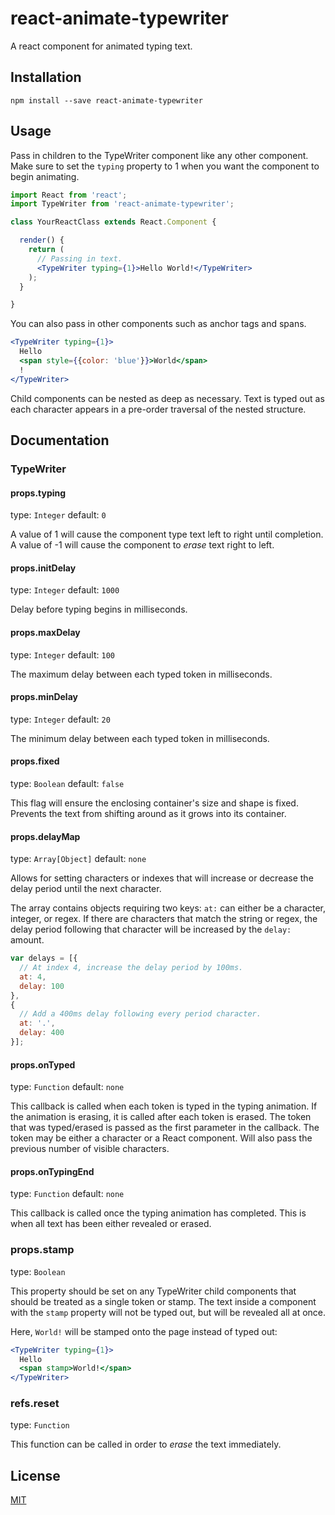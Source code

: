 react-animate-typewriter
================

A react component for animated typing text.

Installation
------------

```
npm install --save react-animate-typewriter
```

Usage
-------------

Pass in children to the TypeWriter component like any other component. Make sure to set the `typing` property to 1 when you want the component to begin animating.

```jsx
import React from 'react';
import TypeWriter from 'react-animate-typewriter';

class YourReactClass extends React.Component {

  render() {
    return (
      // Passing in text.
      <TypeWriter typing={1}>Hello World!</TypeWriter>
    );
  }

}
```

You can also pass in other components such as anchor tags and spans.

```jsx
<TypeWriter typing={1}>
  Hello
  <span style={{color: 'blue'}}>World</span>
  !
</TypeWriter>
```

Child components can be nested as deep as necessary. Text is typed out as each character appears in a pre-order traversal of the nested structure.

Documentation
-------------

### TypeWriter

#### props.typing

type: `Integer`
default: `0`

A value of 1 will cause the component type text left to right until completion. A value of -1 will cause the component to *erase* text right to left.

#### props.initDelay

type: `Integer`
default: `1000`

Delay before typing begins in milliseconds.

#### props.maxDelay

type: `Integer`
default: `100`

The maximum delay between each typed token in milliseconds.

#### props.minDelay

type: `Integer`
default: `20`

The minimum delay between each typed token in milliseconds.

#### props.fixed

type: `Boolean`
default: `false`

This flag will ensure the enclosing container's size and shape is fixed. Prevents the text from shifting around as it grows into its container.

#### props.delayMap

type: `Array[Object]`
default: `none`

Allows for setting characters or indexes that will increase or decrease the delay period until the next character.

The array contains objects requiring two keys: `at:` can either be a character, integer, or regex. If there are characters that match the string or regex, the delay period following that character will be increased by the `delay:` amount.

```js
var delays = [{
  // At index 4, increase the delay period by 100ms.
  at: 4,
  delay: 100
},
{
  // Add a 400ms delay following every period character.
  at: '.',
  delay: 400
}];
```

#### props.onTyped

type: `Function`
default: `none`

This callback is called when each token is typed in the typing animation. If the animation is erasing, it is called after each token is erased. The token that was typed/erased is passed as the first parameter in the callback. The token may be either a character or a React component. Will also pass the previous number of visible characters.

#### props.onTypingEnd

type: `Function`
default: `none`

This callback is called once the typing animation has completed. This is when all text has been either revealed or erased.

### props.stamp

type: `Boolean`

This property should be set on any TypeWriter child components that should be treated as a single token or stamp. The text inside a component with the `stamp` property will not be typed out, but will be revealed all at once.

Here, `World!` will be stamped onto the page instead of typed out:

```jsx
<TypeWriter typing={1}>
  Hello
  <span stamp>World!</span>
</TypeWriter>
```

### refs.reset

type: `Function`

This function can be called in order to *erase* the text immediately.


License
-------

[MIT](https://github.com/CoxAutomotiveDataSolutions/react-animate-typewriter/blob/master/LICENSE.md)
